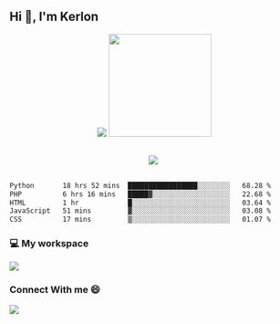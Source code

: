 ## Hi 👋, I'm Kerlon
<div align="center">
 <img scr="">
 <img src= "https://github-readme-stats.vercel.app/api?username=kerlonfernandes&show_icons=true&theme=radical"/>
  <img height="180em" src="https://github-readme-stats.vercel.app/api/top-langs/?username=kerlonfernandes&layout=compact&langs_count=8&theme=radical"/>
</div>


<p align="center" style="margin: 30px;">

 <img src="https://skillicons.dev/icons?i=html,css,bootstrap,js,nodejs,jquery,python,flask,php,mysql,lua,sqlite,firebase">

</p>
<!--START_SECTION:waka-->

```txt
Python       18 hrs 52 mins  █████████████████░░░░░░░░   68.28 %
PHP          6 hrs 16 mins   █████▓░░░░░░░░░░░░░░░░░░░   22.68 %
HTML         1 hr            █░░░░░░░░░░░░░░░░░░░░░░░░   03.64 %
JavaScript   51 mins         ▓░░░░░░░░░░░░░░░░░░░░░░░░   03.08 %
CSS          17 mins         ▒░░░░░░░░░░░░░░░░░░░░░░░░   01.07 %
```

<!--END_SECTION:waka-->


<p align="center">
 <h3>💻 My workspace</h3>
    <img src="https://skillicons.dev/icons?i=ubuntu" />
</p>

<p align="center">
 <h3>Connect With me 😄</h3> 
    <a href="https://www.linkedin.com/in/kerlon-fernandes"><img src="https://skillicons.dev/icons?i=linkedin" />
  </a>
</p>



